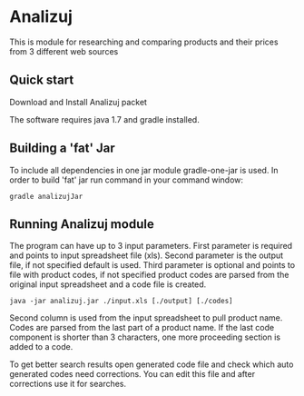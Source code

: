 # Analizuj
This is module for researching and comparing products and their prices from 3 different web sources

## Quick start

Download and Install Analizuj packet

The software requires java 1.7 and gradle installed.

## Building a 'fat' Jar

To include all dependencies in one jar module gradle-one-jar is used.
In order to build 'fat' jar run command in your command window:

    gradle analizujJar

## Running Analizuj module

The program can have up to 3 input parameters.
First parameter is required and points to input spreadsheet file (xls).
Second parameter is the output file, if not specified default is used.
Third parameter is optional and points to file with product codes, if not specified product codes are parsed from the original input spreadsheet and a code file is created.


    java -jar analizuj.jar ./input.xls [./output] [./codes]
    
Second column is used from the input spreadsheet to pull product name.
Codes are parsed from the last part of a product name.
If the last code component is shorter than 3 characters, one more proceeding section is added to a code.

To get better search results open generated code file and check which auto generated codes need corrections.
You can edit this file and after corrections use it for searches.
